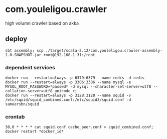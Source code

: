 # com.youleligou.crawler

high volumn crawler based on akka


## deploy
```
sbt assembly; scp ./target/scala-2.12/com.youleligou.crawler-assembly-1.0-SNAPSHOT.jar root@192.168.1.31:/root
```

### dependent services
```
docker run --restart=always -p 6379:6379 --name redis -d redis
docker run --restart=always -p 3306:3306 --name mysql -e MYSQL_ROOT_PASSWORD=*passwd* -d mysql --character-set-server=utf8 --collation-server=utf8_unicode_ci
docker run --restart=always -p 3128:3128 --name squid -v /etc/squid/squid_combined.conf:/etc/squid3/squid.conf -d sameersbn/squid
```

### crontab
```
30,0 * * * * cat squid.conf cache_peer.conf > squid_combined.conf; docker restart *docker_id*
```